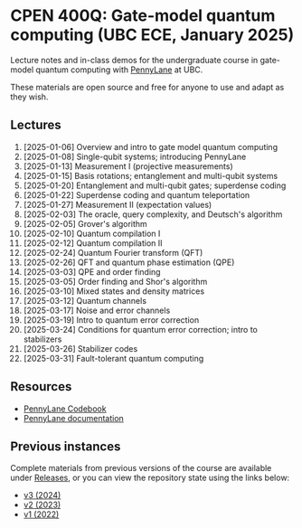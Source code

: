 # CPEN 400Q: Gate-model quantum computing (UBC ECE, January 2025)

Lecture notes and in-class demos for the undergraduate course in gate-model quantum computing with [PennyLane](https://github.com/PennyLaneAI/pennylane/) at UBC. 

These materials are open source and free for anyone to use and adapt as they
wish.

## Lectures

1. [2025-01-06] Overview and intro to gate model quantum computing
2. [2025-01-08] Single-qubit systems; introducing PennyLane
3. [2025-01-13] Measurement I (projective measurements)
4. [2025-01-15] Basis rotations; entanglement and multi-qubit systems
5. [2025-01-20] Entanglement and multi-qubit gates; superdense coding
6. [2025-01-22] Superdense coding and quantum teleportation
7. [2025-01-27] Measurement II (expectation values)
8. [2025-02-03] The oracle, query complexity, and Deutsch's algorithm
9. [2025-02-05] Grover's algorithm
10. [2025-02-10] Quantum compilation I
11. [2025-02-12] Quantum compilation II
12. [2025-02-24] Quantum Fourier transform (QFT)
13. [2025-02-26] QFT and quantum phase estimation (QPE)
14. [2025-03-03] QPE and order finding
15. [2025-03-05] Order finding and Shor's algorithm
16. [2025-03-10] Mixed states and density matrices
17. [2025-03-12] Quantum channels
18. [2025-03-17] Noise and error channels
19. [2025-03-19] Intro to quantum error correction
20. [2025-03-24] Conditions for quantum error correction; intro to stabilizers
21. [2025-03-26] Stabilizer codes
22. [2025-03-31] Fault-tolerant quantum computing

## Resources

 - [PennyLane Codebook](https://pennylane.ai/codebook/)
 - [PennyLane documentation](https://pennylane.readthedocs.io/en/stable/)

## Previous instances

Complete materials from previous versions of the course are available under
[Releases](https://github.com/glassnotes/CPEN-400Q/releases), or you can view the
repository state using the links below:

 * [v3 (2024)](https://github.com/glassnotes/CPEN-400Q/tree/1d92f57edde7b79e7e71aecdd85146ffcec726cb) 
 * [v2 (2023)](https://github.com/glassnotes/CPEN-400Q/tree/19060632843f782f1e9c510694d2fb2140ffe61a)
 * [v1 (2022)](https://github.com/glassnotes/CPEN-400Q/tree/e3a116153d07c8fa644d6ba88c3fe60259b9731f)
